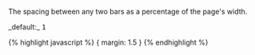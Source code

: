 <p class="b20" markdown="1">
The spacing between any two bars as a percentage of the page's width.
</p>

<p class="b20" markdown="1">
_default:_ <samp class="number">1</samp>
</p>

{% highlight javascript %}
{
	margin: 1.5
}
{% endhighlight %}